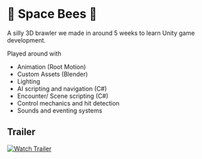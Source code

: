 # 🚀 Space Bees 🐝

A silly 3D brawler we made in around 5 weeks to learn Unity game development.

Played around with

- Animation (Root Motion)
- Custom Assets (Blender)
- Lighting
- AI scripting and navigation (C#)
- Encounter/ Scene scripting (C#)
- Control mechanics and hit detection
- Sounds and eventing systems

## Trailer

[![Watch Trailer](http://img.youtube.com/vi/guMDbzi0uwc/0.jpg)](https://youtu.be/guMDbzi0uwc)

